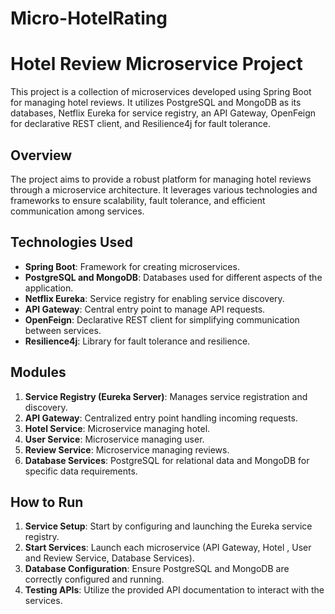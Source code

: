 # Micro-HotelRating 

# Hotel Review Microservice Project

This project is a collection of microservices developed using Spring Boot for managing hotel reviews. It utilizes PostgreSQL and MongoDB as its databases, Netflix Eureka for service registry, an API Gateway, OpenFeign for declarative REST client, and Resilience4j for fault tolerance.

## Overview

The project aims to provide a robust platform for managing hotel reviews through a microservice architecture. It leverages various technologies and frameworks to ensure scalability, fault tolerance, and efficient communication among services.

## Technologies Used

- **Spring Boot**: Framework for creating microservices.
- **PostgreSQL and MongoDB**: Databases used for different aspects of the application.
- **Netflix Eureka**: Service registry for enabling service discovery.
- **API Gateway**: Central entry point to manage API requests.
- **OpenFeign**: Declarative REST client for simplifying communication between services.
- **Resilience4j**: Library for fault tolerance and resilience.

## Modules

1. **Service Registry (Eureka Server)**: Manages service registration and discovery.
2. **API Gateway**: Centralized entry point handling incoming requests.
3. **Hotel Service**: Microservice managing hotel.
4. **User Service**: Microservice managing user.
5. **Review Service**: Microservice managing reviews.
6. **Database Services**: PostgreSQL for relational data and MongoDB for specific data requirements.

## How to Run

1. **Service Setup**: Start by configuring and launching the Eureka service registry.
2. **Start Services**: Launch each microservice (API Gateway, Hotel , User and Review Service, Database Services).
3. **Database Configuration**: Ensure PostgreSQL and MongoDB are correctly configured and running.
4. **Testing APIs**: Utilize the provided API documentation to interact with the services.
